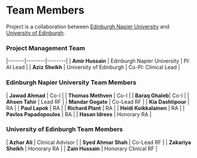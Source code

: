 # Team Members

Project is a collaboration between [Edinburgh Napier University](https://www.napier.ac.uk/) and [University of Edinburgh](https://www.ed.ac.uk/).

### Project Management Team

|-------|--------|--------|
| **Amir Hussain** | Edinburgh Napier University | PI: AI Lead |
| **Aziz Sheikh** | University of Edinburgh | Co-PI: Clinical Lead |

### Edinburgh Napier University Team Members

| **Jawad Ahmad** | Co-I |
| **Thomas Methven** | Co-I |
| **Baraq Ghaleb**| Co-I | 
| **Ahsen Tahir** | Lead RF |
| **Mandar Gogate** | Co-Lead RF |
| **Kia Dashtipour** | RA |
| **Paul Lapok** | RA |
| **Richard Plant** | RA |
| **Heidi Koikkalainen** | RA |
| **Pavlos Papadopoulos** | RA |
| **Hasan Idrees** | Honorary RA |

### University of Edinburgh Team Members

| **Azhar Ali** | Clinical Advisor |
| **Syed Ahmar Shah** | Co-Lead RF |
| **Zakariya Sheikh** | Honorary RA |
| **Zain Hussain** | Honorary Clinical RF |
